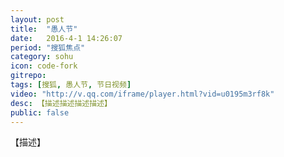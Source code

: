 ```yaml
---
layout: post
title:  "愚人节"
date:   2016-4-1 14:26:07
period: "搜狐焦点"
category: sohu
icon: code-fork
gitrepo: 
tags: [搜狐, 愚人节, 节日视频]
video: "http://v.qq.com/iframe/player.html?vid=u0195m3rf8k"
desc: 【描述描述描述描述】
public: false
---
```

【描述】
<tcvideo src="http://v.qq.com/iframe/player.html?vid=u0195m3rf8k"></tcvideo>
